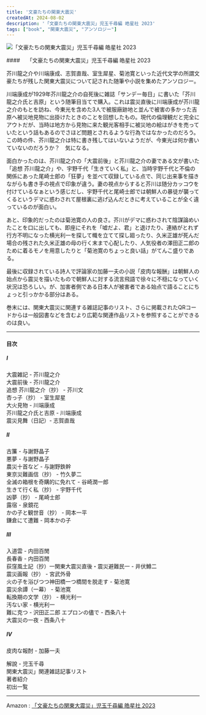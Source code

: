 ```yaml
---
title: '文豪たちの関東大震災'
createdAt: 2024-08-02
description: '「文豪たちの関東大震災」児玉千尋編 皓星社 2023'
tags: ["book", "関東大震災", "アンソロジー"]
---
```


![「文豪たちの関東大震災」児玉千尋編 皓星社 2023](https://i.gyazo.com/fb53ed60c5046393dec0f185e1d7dbb4.png)

####　 「文豪たちの関東大震災」児玉千尋編 皓星社 2023

芥川龍之介や川端康成、志賀直哉、室生犀星、菊池寛といった近代文学の所謂文豪たちが残した関東大震災について記された随筆や小説を集めたアンソロジー。

川端康成が1929年芥川龍之介の自死後に雑誌「サンデー毎日」に書いた「芥川龍之介氏と吉原」という随筆目当てで購入。これは震災直後に川端康成が芥川龍之介のもとを訪ね、今東光を含めた3人で被服廠跡地と並んで被害の多かった吉原へ被災地見物に出掛けたときのことを回想したもの。現代の倫理観だと完全にアウトだが、当時は地方から見物に来た観光客相手に被災地の絵はがきを売っていたという話もあるのでさほど問題とされるような行為ではなかったのだろう。この時の件、芥川龍之介は特に書き残してはいないようだが、今東光は何か書いていないのだろうか？　気になる。

面白かったのは、芥川龍之介の「大震前後」と芥川龍之介の妻である文が書いた「追想 芥川龍之介」や、宇野千代「生きていく私」と、当時宇野千代と不倫の関係にあった尾崎士郎の「狂夢」を並べて収録している点で、同じ出来事を描きながらも書き手の視点で印象が違う。妻の視点からすると芥川は随分カッコウを付けているなぁという感じだし、宇野千代と尾崎士郎では朝鮮人の暴徒が襲ってくるというデマに惑わされて屋根裏に逃げ込んだときに考えていることが全く違っているのが面白い。

あと、印象的だったのは菊池寛の人の良さ。芥川がデマに惑わされて陰謀論めいたことを口に出しても、即座にそれを「嘘だよ、君」と退けたり、連絡がとれず行方不明になった横光利一を探して幟を立てて探し廻ったり、久米正雄が死んだ場合の残された久米正雄の母の行く末まで心配したり、人気役者の澤田正二郎のために着るモノを用意したりと「菊池寛のちょっと良い話」がてんこ盛りである。

最後に収録されている詩人で評論家の加藤一夫の小説「皮肉な報酬」は朝鮮人の始点から震災を描いたもので朝鮮人に対する流言飛語で徐々に不穏になっていく状況は恐ろしい。が、加害者側である日本人が被害者である始点で語ることにちょっと引っかかる部分はある。

巻末には、関東大震災に関連する雑誌記事のリスト、さらに掲載されたQRコードからは一般図書などを含むより広範な関連作品リストを参照することができるのは良い。

--- 

#### 目次

##### Ⅰ

大震雑記 - 芥川龍之介  
大震前後 - 芥川龍之介  
追想 芥川龍之介（抄） - 芥川文  
杏っ子（抄） - 室生犀星  
大火見物 - 川端康成  
芥川龍之介氏と吉原 - 川端康成  
震災見舞（日記）- 志賀直哉  

##### Ⅱ

古簾 - 与謝野晶子  
悪夢 - 与謝野晶子  
農災十首など - 与謝野鉄幹  
東京災難画信（抄） - 竹久夢二  
全滅の箱根を奇購的に免れて - 谷崎潤一郎  
生きて行く私（抄） - 宇野千代  
凶夢（抄） - 尾崎士郎  
露宿 - 泉鏡花  
かの子と観世音（抄） - 岡本一平  
鎌倉にて遭難 - 岡本かの子  

##### Ⅲ

入道雲 - 内田百閒  
長春香 - 内田百閒  
荻窪風土記（抄）一関東大震災直後・震災避難民一 - 井伏鱒二  
震災画報（抄） - 宮武外骨  
火の子を浴びつつ神田橋一つ橋間を脱走す - 菊池寛  
震災余譚（一幕） - 菊池寛  
転換期の文学（抄） - 横光利一  
汚ない家 - 横光利一  
難に克つ - 沢田正二郎
エプロンの儘で - 西条八十  
大震災の一夜 - 西条八十  

##### Ⅳ

皮肉な報酎 - 加藤一夫

解說 - 児玉千尋  
関東大震災」関連雑誌記事リスト  
著者紹介  
初出一覧

---

Amazon : [「文豪たちの関東大震災」児玉千尋編 皓星社 2023](https://www.amazon.co.jp/dp/4774407933)    
